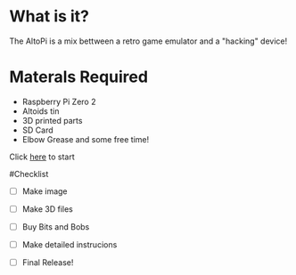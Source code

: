 # What is it?
The AltoPi is a mix bettween a retro game emulator and a "hacking" device!

# Materals Required
- Raspberry Pi Zero 2
- Altoids tin
- 3D printed parts
- SD Card
- Elbow Grease and some free time!

Click [here](instructions.md) to start

#Checklist
- [ ] Make image
- [ ] Make 3D files
- [ ] Buy Bits and Bobs
- [ ] Make detailed instrucions

- [ ] Final Release!
